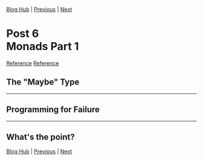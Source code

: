 [Blog Hub](../index) | [Previous](post5) | [Next](post7)

# Post 6<br>Monads Part 1

[Reference](https://www.cs.rit.edu/~swm/cs561/All_About_Monads.pdf)
[Reference](https://www.youtube.com/watch?v=t1e8gqXLbsU&ab_channel=Computerphile)

## The "Maybe" Type

---

## Programming for Failure

---

## What's the point?

[Blog Hub](../index) | [Previous](post5) | [Next](post7)
